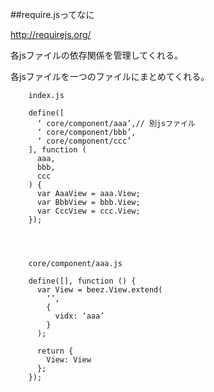 ##require.jsってなに
  
http://requirejs.org/  
  
各jsファイルの依存関係を管理してくれる。  
  
各jsファイルを一つのファイルにまとめてくれる。  


        index.js
        
        define([
          ‘ core/component/aaa’,// 別jsファイル
          ‘ core/component/bbb’,
          ‘ core/component/ccc’
        ], function (
          aaa,
          bbb,
          ccc
        ) {
          var AaaView = aaa.View;
          var BbbView = bbb.View;
          var CccView = ccc.View;
        });

  
  
  
        core/component/aaa.js  
            
        define([], function () {
          var View = beez.View.extend(
            ‘’,
            {
              vidx: ‘aaa’
            }
          );
        
          return {
            View: View
          };
        });


